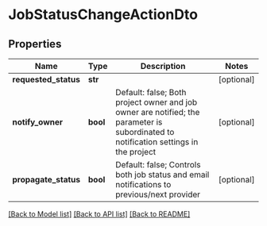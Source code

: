 # JobStatusChangeActionDto

## Properties
Name | Type | Description | Notes
------------ | ------------- | ------------- | -------------
**requested_status** | **str** |  | [optional] 
**notify_owner** | **bool** | Default: false; Both project owner and job owner are notified;                     the parameter is subordinated to notification settings in the project | [optional] 
**propagate_status** | **bool** | Default: false;         Controls both job status and email notifications to previous/next provider | [optional] 

[[Back to Model list]](../README.md#documentation-for-models) [[Back to API list]](../README.md#documentation-for-api-endpoints) [[Back to README]](../README.md)

